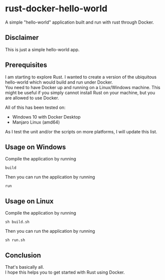 # rust-docker-hello-world

A simple "hello-world" application built and run with rust through Docker.

## Disclaimer

This is just a simple hello-world app.

## Prerequisites

I am starting to explore Rust. I wanted to create a version of the ubiquitous hello-world which would build and run under Docker.  
You need to have Docker up and running on a Linux/Windows machine. This might be useful if you simply cannot install Rust on your machine, but you are allowed to use Docker.  

All of this has been tested on:

- Windows 10 with Docker Desktop
- Manjaro Linux (amd64)

As I test the unit and/or the scripts on more platforms, I will update this list.


## Usage on Windows

Compile the application by running

`build`

Then you can run the application by running

`run`


## Usage on Linux

Compile the application by running

`sh build.sh`

Then you can run the application by running

`sh run.sh`


## Conclusion

That's basically all.  
I hope this helps you to get started with Rust using Docker.
